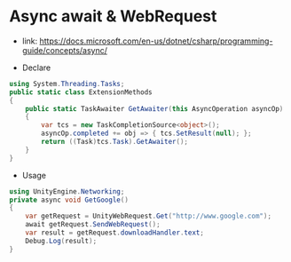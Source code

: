 # Async await & WebRequest

* link: https://docs.microsoft.com/en-us/dotnet/csharp/programming-guide/concepts/async/

* Declare
```C#
using System.Threading.Tasks;
public static class ExtensionMethods
{
    public static TaskAwaiter GetAwaiter(this AsyncOperation asyncOp)
    {
        var tcs = new TaskCompletionSource<object>();
        asyncOp.completed += obj => { tcs.SetResult(null); };
        return ((Task)tcs.Task).GetAwaiter();
    }
}
```

* Usage
```C#
using UnityEngine.Networking;
private async void GetGoogle()
{
    var getRequest = UnityWebRequest.Get("http://www.google.com");
    await getRequest.SendWebRequest();
    var result = getRequest.downloadHandler.text;
    Debug.Log(result);
}
```